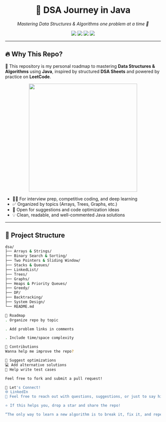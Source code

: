 
<h1 align="center">📘 DSA Journey in Java</h1>
<p align="center">
  <em>Mastering Data Structures & Algorithms one problem at a time 🚀</em>
</p>

<p align="center">
  <img src="https://img.shields.io/github/repo-size/Abhinay-Sikarwar/dsa?color=blue" />
  <img src="https://img.shields.io/github/languages/count/Abhinay-Sikarwar/dsa" />
  <img src="https://img.shields.io/github/last-commit/Abhinay-Sikarwar/dsa" />
  <img src="https://img.shields.io/github/stars/Abhinay-Sikarwar/dsa?style=social" />
</p>

---

## 🔥 Why This Repo?

📌 This repository is my personal roadmap to mastering **Data Structures & Algorithms** using **Java**, inspired by structured **DSA Sheets** and powered by practice on **LeetCode**.

<p align="center">
  <img src="https://media.giphy.com/media/qgQUggAC3Pfv687qPC/giphy.gif" width="350" />
</p>

- 👨‍💻 For interview prep, competitive coding, and deep learning
- ✅ Organized by topics (Arrays, Trees, Graphs, etc.)
- 💬 Open for suggestions and code optimization ideas
- 💡 Clean, readable, and well-commented Java solutions

---

## 📂 Project Structure

```bash
dsa/
├── Arrays & Strings/
├── Binary Search & Sorting/
├── Two Pointers & Sliding Window/
├── Stacks & Queues/
├── LinkedList/
├── Trees/
├── Graphs/
├── Heaps & Priority Queues/
├── Greedy/
├── DP/
├── Backtracking/
├── System Design/
└── README.md

🧭 Roadmap
. Organize repo by topic

. Add problem links in comments

. Include time/space complexity

🤝 Contributions
Wanna help me improve the repo?

🧠 Suggest optimizations
💻 Add alternative solutions
🧪 Help write test cases

Feel free to fork and submit a pull request!

💬 Let's Connect!
🌐 LinkedIn
💌 Feel free to reach out with questions, suggestions, or just to say hi!

⭐️ If this helps you, drop a star and share the repo!

“The only way to learn a new algorithm is to break it, fix it, and repeat.” 💥
